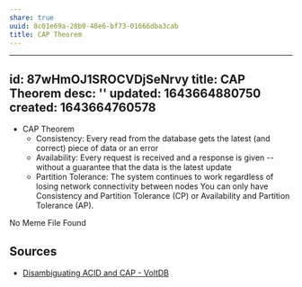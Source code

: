 ```yaml
---
share: true
uuid: 8c01e69a-28b0-48e6-bf73-01666dba3cab
title: CAP Theorem
---
```

---
id: 87wHmOJ1SROCVDjSeNrvy
title: CAP Theorem
desc: ''
updated: 1643664880750
created: 1643664760578
---

* CAP Theorem
  * Consistency: Every read from the database gets the latest (and correct) piece of data or an error
  * Availability: Every request is received and a response is given -- without a guarantee that the data is the latest update
  * Partition Tolerance: The system continues to work regardless of losing network connectivity between nodes
You can only have Consistency and Partition Tolerance (CP) or Availability and Partition Tolerance (AP).

No Meme File Found

## Sources

* [Disambiguating ACID and CAP - VoltDB](https://www.voltdb.com/blog/2015/10/disambiguating-acid-cap/)